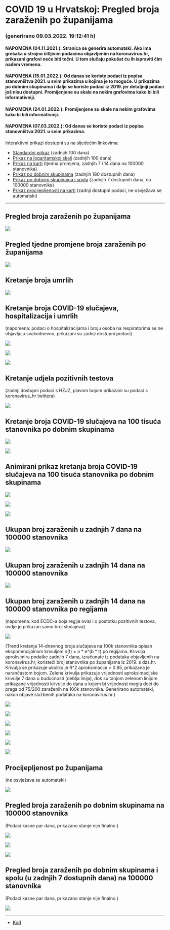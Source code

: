 # COVID 19 u Hrvatskoj: Pregled broja zaraženih po županijama

### (generirano 09.03.2022. 19:12:41 h)

#### NAPOMENA (04.11.2021.): Stranica se generira automatski. Ako ima grešaka u strojno čitljivim podacima objavljenim na koronavirus.hr, prikazani grafovi neće biti točni. U tom slučaju pokušat ću ih ispraviti čim nađem vremena.

#### NAPOMENA (15.01.2022.): Od danas se koriste podaci iz popisa stanovništva 2021. u svim prikazima u kojima je to moguće. U prikazima po dobnim skupinama i dalje se koriste podaci iz 2019. jer detaljniji podaci još nisu dostupni. Promijenjene su skale na nekim grafovima kako bi bili informativniji.

#### NAPOMENA (24.01.2022.): Promijenjene su skale na nekim grafovima kako bi bili informativniji.

#### NAPOMENA (07.03.2022.): Od danas se koriste podaci iz popisa stanovništva 2021. u svim prikazima.

Interaktivni prikazi dostupni su na sljedećim linkovima:

- [Standardni prikaz](html/index.html) (zadnjih 100 dana)
- [Prikaz na logaritamskoj skali](html/index_log.html) (zadnjih 100 dana)
- [Prikaz na karti](html/index_map.html) (tjedna promjena, zadnjih 7 i 14 dana na 100000 stanovnika)
- [Prikaz po dobnim skupinama](html/index_per_age.html) (zadnjih 180 dostupnih dana)
- [Prikaz po dobnim skupinama i spolu](html/index_pyramid.html) (zadnjih 7 dostupnih dana, na 100000 stanovnika)
- [Prikaz procijepljenosti na karti](html/index_vaccination.html) (zadnji dostupni podaci, ne osvježava se automatski)

-----

## Pregled broja zaraženih po županijama

![](img/2022_03_08_line_plots.png)

## Pregled tjedne promjene broja zaraženih po županijama

![](img/2022_03_08_map.png)

## Kretanje broja umrlih

![](img/2022_03_08_deaths_shaded.png)

## Kretanje broja COVID-19 slučajeva, hospitalizacija i umrlih

(napomena: podaci o hospitalizacijama i broju osoba na respiratorima se ne objavljuju svakodnevno, prikazani su zadnji dostupni podaci)

![](img/2022_03_08_cases_hospitalisations_deaths.png)

![](img/2022_03_08_cases_hospitalisations_deaths_log.png)

![](img/2022_03_08_cases_hospitalisations_deaths_log_age.png)

## Kretanje udjela pozitivnih testova

(zadnji dostupni podaci s HZJZ, plavom bojom prikazani su podaci s koronavirus_hr twittera)

![](img/2022_03_08_percentage_positive_tests.png)

## Kretanje broja COVID-19 slučajeva na 100 tisuća stanovnika po dobnim skupinama

![](img/2022_03_08_cases_per_age_group_lines.png)

![](img/2022_03_08_cases_per_age_group_lines_log.png)

## Animirani prikaz kretanja broja COVID-19 slučajeva na 100 tisuća stanovnika po dobnim skupinama

![](img/2022_03_08anim_aug_1200.gif)

![](img/anim_cases_2022_03_08_vs_2020.gif)

![](img/2022_03_08all_counties_dots.png)

## Ukupan broj zaraženih u zadnjih 7 dana na 100000 stanovnika

![](img/2022_03_08_map_7_day_per_100k.png)

## Ukupan broj zaraženih u zadnjih 14 dana na 100000 stanovnika

![](img/2022_03_08_map_14_day_per_100k.png)

## Ukupan broj zaraženih u zadnjih 14 dana na 100000 stanovnika po regijama

(napomena: kod ECDC-a boja regije ovisi i o postotku pozitivnih testova, ovdje je prikazan samo broj slučajeva)

![](img/2022_03_08_map_14_day_per_100k_region.png)

(Trend kretanja 14-dnevnog broja slučajeva na 100k stanovnika opisan eksponencijalnom krivuljom n(t) = a * e^(b * t) po regijama. Krivulja aproksimira podatke zadnjih 7 dana, izračunate iz podataka objavljenih na koronavirus.hr, koristeći broj stanovnika po županijama iz 2019. s dzs.hr. Krivulja se prikazuje ukoliko je R^2 aproksimacije > 0.95, prikazana je narančastom bojom. Zelena krivulja prikazuje vrijednosti aproksimacijske krivulje 7 dana u budućnosti (deblja linija), dok su tanjom zelenom linijom prikazane vrijednosti krivulje do dana u kojem bi vrijednost mogla doći do praga od 75/200 zaraženih na 100k stanovnika. Generirano automatski, nakon objave službenih podataka na koronavirus.hr.)

![](img/2022_03_08_current_Jadranska_Hrvatska.png)

![](img/2022_03_08_current_Panonska_Hrvatska.png)

![](img/2022_03_08_current_Grad_Zagreb.png)

![](img/2022_03_08_current_Sjeverna_Hrvatska.png)

![](img/2022_03_08_current_Republika_Hrvatska.png)

![](img/2022_03_08_cases_hospitalisations_deaths_Republika_Hrvatska.png)

## Procijepljenost po županijama

(ne osvježava se automatski)

![](img/2022_03_08_vaccination.png)

## Pregled broja zaraženih po dobnim skupinama na 100000 stanovnika

(Podaci kasne par dana, prikazano stanje nije finalno.)

![](img/2022_03_08_per_age_group.png)

![](img/2022_03_08_per_age_group_all_0.png)

![](img/2022_03_08_per_age_group_all_1.png)

## Pregled broja zaraženih po dobnim skupinama i spolu (u zadnjih 7 dostupnih dana) na 100000 stanovnika

(Podaci kasne par dana, prikazano stanje nije finalno.)

![](img/2022_03_08_pyramid.png)

-----

- [Kod](https://github.com/ppalasek/covid_plots_croatia)

